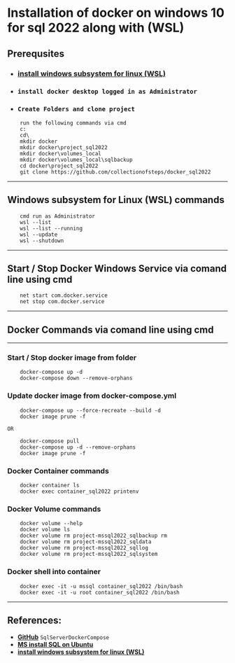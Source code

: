 # Installation of docker on windows 10 for sql 2022 along with (WSL)
## Prerequsites
- ### __[install windows subsystem for linux (WSL)](https://learn.microsoft.com/en-us/windows/wsl/install)__
- ### `install docker desktop logged in as Administrator`
- ### `Create Folders and clone project`
```
    run the following commands via cmd
    c:
    cd\
    mkdir docker
    mkdir docker\project_sql2022
    mkdir docker\volumes_local
    mkdir docker\volumes_local\sqlbackup
    cd docker\project_sql2022
    git clone https://github.com/collectionofsteps/docker_sql2022
``` 
---
## Windows subsystem for Linux (WSL) commands
```
    cmd run as Administrator
    wsl --list
    wsl --list --running
    wsl --update
    wsl --shutdown
```
---
## Start / Stop Docker Windows Service via comand line using cmd
```
    net start com.docker.service
    net stop com.docker.service
```
---
## Docker Commands via comand line using cmd
---
### Start / Stop docker image from folder
```
    docker-compose up -d
    docker-compose down --remove-orphans
```
### Update docker image from docker-compose.yml 
```
    docker-compose up --force-recreate --build -d
    docker image prune -f
```
`OR`
```
    docker-compose pull
    docker-compose up -d --remove-orphans
    docker image prune -f
```
### Docker Container commands
```
    docker container ls
    docker exec container_sql2022 printenv
```
### Docker Volume commands
```
    docker volume --help
    docker volume ls
    docker volume rm project-mssql2022_sqlbackup rm
    docker volume rm project-mssql2022_sqldata
    docker volume rm project-mssql2022_sqllog
    docker volume rm project-mssql2022_sqlsystem
```
### Docker shell into container
```
    docker exec -it -u mssql container_sql2022 /bin/bash
    docker exec -it -u root container_sql2022 /bin/bash
```
---
## References:

- __[GitHub](https://github.com/dbafromthecold/SqlServerDockerCompose)__ `SqlServerDockerCompose`
- __[MS install SQL on Ubuntu](https://learn.microsoft.com/en-us/sql/linux/quickstart-install-connect-ubuntu?view=sql-server-linux-ver16&preserve-view=true)__
- __[install windows subsystem for linux (WSL)](https://learn.microsoft.com/en-us/windows/wsl/install)__

